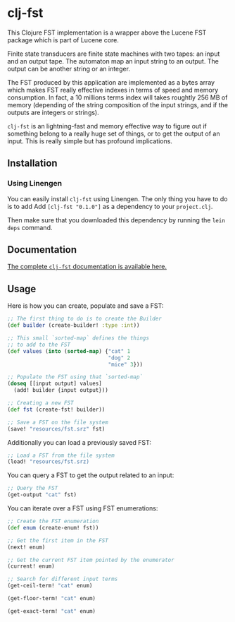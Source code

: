 # clj-fst

This Clojure FST implementation is a wrapper above the Lucene FST package which is part of Lucene core.

Finite state transducers are finite state machines with two tapes: an input and an output tape. The automaton map an input string to an output. The output can be another string or an integer.

The FST produced by this application are implemented as a bytes array which makes FST really effective indexes in terms of speed and memory consumption. In fact, a 10 millions terms index will takes roughtly 256 MB of memory (depending of the string composition of the input strings, and if the outputs are integers or strings).

`clj-fst` is an lightning-fast and memory effective way to figure out if something belong to a really huge set of things, or to get the output of an input. This is really simple but has profound implications.

## Installation

### Using Linengen

You can easily install `clj-fst` using Linengen. The only thing you have to do is to add Add `[clj-fst "0.1.0"]` as a dependency to your `project.clj`.

Then make sure that you downloaded this dependency by running the `lein deps` command.

## Documentation

[The complete `clj-fst` documentation is available here.](http://structureddynamics.github.io/clj-fst/)

## Usage

Here is how you can create, populate and save a FST:

```clojure
;; The first thing to do is to create the Builder
(def builder (create-builder! :type :int))

;; This small `sorted-map` defines the things
;; to add to the FST
(def values (into (sorted-map) {"cat" 1
                                "dog" 2
                                "mice" 3}))

;; Populate the FST using that `sorted-map`
(doseq [[input output] values]
  (add! builder {input output}))

;; Creating a new FST
(def fst (create-fst! builder))

;; Save a FST on the file system
(save! "resources/fst.srz" fst)
```

Additionally you can load a previously saved FST:

```clojure
;; Load a FST from the file system
(load! "resources/fst.srz)
```

You can query a FST to get the output related to an input:

```clojure
;; Query the FST
(get-output "cat" fst)
```

You can iterate over a FST using FST enumerations:

```clojure
;; Create the FST enumeration
(def enum (create-enum! fst))

;; Get the first item in the FST
(next! enum)

;; Get the current FST item pointed by the enumerator
(current! enum)

;; Search for different input terms
(get-ceil-term! "cat" enum)

(get-floor-term! "cat" enum)

(get-exact-term! "cat" enum)
```